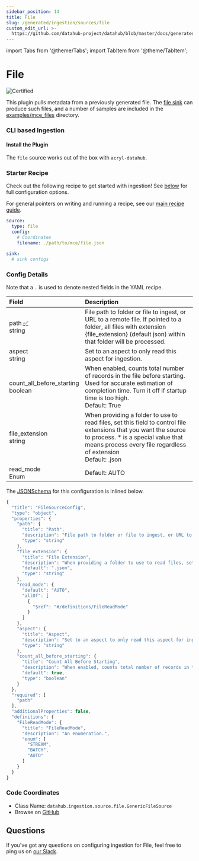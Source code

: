 ```yaml
---
sidebar_position: 14
title: File
slug: /generated/ingestion/sources/file
custom_edit_url: >-
  https://github.com/datahub-project/datahub/blob/master/docs/generated/ingestion/sources/file.md
---
```


import Tabs from '@theme/Tabs';
import TabItem from '@theme/TabItem';

# File

![Certified](https://img.shields.io/badge/support%20status-certified-brightgreen)

This plugin pulls metadata from a previously generated file. The [file sink](../../../../metadata-ingestion/sink_docs/file.md) can produce such files, and a number of samples are included in the [examples/mce_files](https://github.com/datahub-project/datahub/blob/master/metadata-ingestion/examples/mce_files) directory.

### CLI based Ingestion

#### Install the Plugin

The `file` source works out of the box with `acryl-datahub`.

### Starter Recipe

Check out the following recipe to get started with ingestion! See [below](#config-details) for full configuration options.

For general pointers on writing and running a recipe, see our [main recipe guide](../../../../metadata-ingestion/README.md#recipes).

```yaml
source:
  type: file
  config:
    # Coordinates
    filename: ./path/to/mce/file.json

sink:
  # sink configs
```

### Config Details

<Tabs>
                <TabItem value="options" label="Options" default>

Note that a `.` is used to denote nested fields in the YAML recipe.

<div className='config-table'>

| Field                                                                                                                                                                                          | Description                                                                                                                                                                                                                                                                                                               |
| :--------------------------------------------------------------------------------------------------------------------------------------------------------------------------------------------- | :------------------------------------------------------------------------------------------------------------------------------------------------------------------------------------------------------------------------------------------------------------------------------------------------------------------------ |
| <div className="path-line"><span className="path-main">path</span>&nbsp;<abbr title="Required">✅</abbr></div> <div className="type-name-line"><span className="type-name">string</span></div> | File path to folder or file to ingest, or URL to a remote file. If pointed to a folder, all files with extension {file_extension} (default json) within that folder will be processed.                                                                                                                                    |
| <div className="path-line"><span className="path-main">aspect</span></div> <div className="type-name-line"><span className="type-name">string</span></div>                                     | Set to an aspect to only read this aspect for ingestion.                                                                                                                                                                                                                                                                  |
| <div className="path-line"><span className="path-main">count_all_before_starting</span></div> <div className="type-name-line"><span className="type-name">boolean</span></div>                 | When enabled, counts total number of records in the file before starting. Used for accurate estimation of completion time. Turn it off if startup time is too high. <div className="default-line default-line-with-docs">Default: <span className="default-value">True</span></div>                                       |
| <div className="path-line"><span className="path-main">file_extension</span></div> <div className="type-name-line"><span className="type-name">string</span></div>                             | When providing a folder to use to read files, set this field to control file extensions that you want the source to process. \* is a special value that means process every file regardless of extension <div className="default-line default-line-with-docs">Default: <span className="default-value">.json</span></div> |
| <div className="path-line"><span className="path-main">read_mode</span></div> <div className="type-name-line"><span className="type-name">Enum</span></div>                                    | <div className="default-line ">Default: <span className="default-value">AUTO</span></div>                                                                                                                                                                                                                                 |

</div>
</TabItem>
<TabItem value="schema" label="Schema">

The [JSONSchema](https://json-schema.org/) for this configuration is inlined below.

```javascript
{
  "title": "FileSourceConfig",
  "type": "object",
  "properties": {
    "path": {
      "title": "Path",
      "description": "File path to folder or file to ingest, or URL to a remote file. If pointed to a folder, all files with extension {file_extension} (default json) within that folder will be processed.",
      "type": "string"
    },
    "file_extension": {
      "title": "File Extension",
      "description": "When providing a folder to use to read files, set this field to control file extensions that you want the source to process. * is a special value that means process every file regardless of extension",
      "default": ".json",
      "type": "string"
    },
    "read_mode": {
      "default": "AUTO",
      "allOf": [
        {
          "$ref": "#/definitions/FileReadMode"
        }
      ]
    },
    "aspect": {
      "title": "Aspect",
      "description": "Set to an aspect to only read this aspect for ingestion.",
      "type": "string"
    },
    "count_all_before_starting": {
      "title": "Count All Before Starting",
      "description": "When enabled, counts total number of records in the file before starting. Used for accurate estimation of completion time. Turn it off if startup time is too high.",
      "default": true,
      "type": "boolean"
    }
  },
  "required": [
    "path"
  ],
  "additionalProperties": false,
  "definitions": {
    "FileReadMode": {
      "title": "FileReadMode",
      "description": "An enumeration.",
      "enum": [
        "STREAM",
        "BATCH",
        "AUTO"
      ]
    }
  }
}
```

</TabItem>
</Tabs>

### Code Coordinates

- Class Name: `datahub.ingestion.source.file.GenericFileSource`
- Browse on [GitHub](https://github.com/datahub-project/datahub/blob/master/metadata-ingestion/src/datahub/ingestion/source/file.py)

<h2>Questions</h2>

If you've got any questions on configuring ingestion for File, feel free to ping us on [our Slack](https://slack.datahubproject.io).
